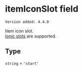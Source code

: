 # itemIconSlot field

`Version added: 4.4.0`

Item icon slot.  
[Ionic slots](https://ionicframework.com/docs/api/item) are supported.

## Type

`string` = `'start'`
